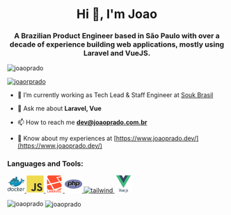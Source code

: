 <h1 align="center">Hi 👋, I'm Joao</h1>
<h3 align="center">A Brazilian Product Engineer based in São Paulo with over a decade of experience building web applications, mostly using Laravel and VueJS.</h3>

<p align="left"> <img src="https://komarev.com/ghpvc/?username=joaoprado&label=Profile%20views&color=0e75b6&style=flat" alt="joaoprado" /> </p>

<p align="left"> <a href="https://twitter.com/joaorprado" target="blank"><img src="https://img.shields.io/twitter/follow/joaorprado?logo=twitter&style=for-the-badge" alt="joaorprado" /></a> </p>

- 🔭 I’m currently working as Tech Lead & Staff Engineer at [Souk Brasil](https://github.com/soukbrasil)

- 💬 Ask me about **Laravel, Vue**

- 📫 How to reach me **dev@joaoprado.com.br**

- 📄 Know about my experiences at [https://www.joaoprado.dev/](https://www.joaoprado.dev/)


<h3 align="left">Languages and Tools:</h3>
<p align="left"> <a href="https://www.docker.com/" target="_blank"> <img src="https://raw.githubusercontent.com/devicons/devicon/master/icons/docker/docker-original-wordmark.svg" alt="docker" width="40" height="40"/> </a> <a href="https://developer.mozilla.org/en-US/docs/Web/JavaScript" target="_blank"> <img src="https://raw.githubusercontent.com/devicons/devicon/master/icons/javascript/javascript-original.svg" alt="javascript" width="40" height="40"/> </a> <a href="https://laravel.com/" target="_blank"> <img src="https://raw.githubusercontent.com/devicons/devicon/master/icons/laravel/laravel-plain-wordmark.svg" alt="laravel" width="40" height="40"/> </a> <a href="https://www.php.net" target="_blank"> <img src="https://raw.githubusercontent.com/devicons/devicon/master/icons/php/php-original.svg" alt="php" width="40" height="40"/> </a> <a href="https://tailwindcss.com/" target="_blank"> <img src="https://www.vectorlogo.zone/logos/tailwindcss/tailwindcss-icon.svg" alt="tailwind" width="40" height="40"/> </a> <a href="https://vuejs.org/" target="_blank"> <img src="https://raw.githubusercontent.com/devicons/devicon/master/icons/vuejs/vuejs-original-wordmark.svg" alt="vuejs" width="40" height="40"/> </a> </p>

<p><img align="left" src="https://github-readme-stats.vercel.app/api/top-langs?username=joaoprado&show_icons=true&locale=en&layout=compact" alt="joaoprado" /></p>

<p>&nbsp;<img align="center" src="https://github-readme-stats.vercel.app/api?username=joaoprado&show_icons=true&locale=en" alt="joaoprado" /></p>
